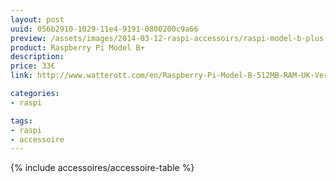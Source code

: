 ```yaml
---
layout: post
uuid: 056b2910-1029-11e4-9191-0800200c9a66
preview: /assets/images/2014-03-12-raspi-accessoirs/raspi-model-b-plus.jpg
product: Raspberry Pi Model B+
description:
price: 33€
link: http://www.watterott.com/en/Raspberry-Pi-Model-B-512MB-RAM-UK-Version

categories:
- raspi

tags:
- raspi
- accessoire
---
```


{% include accessoires/accessoire-table %}